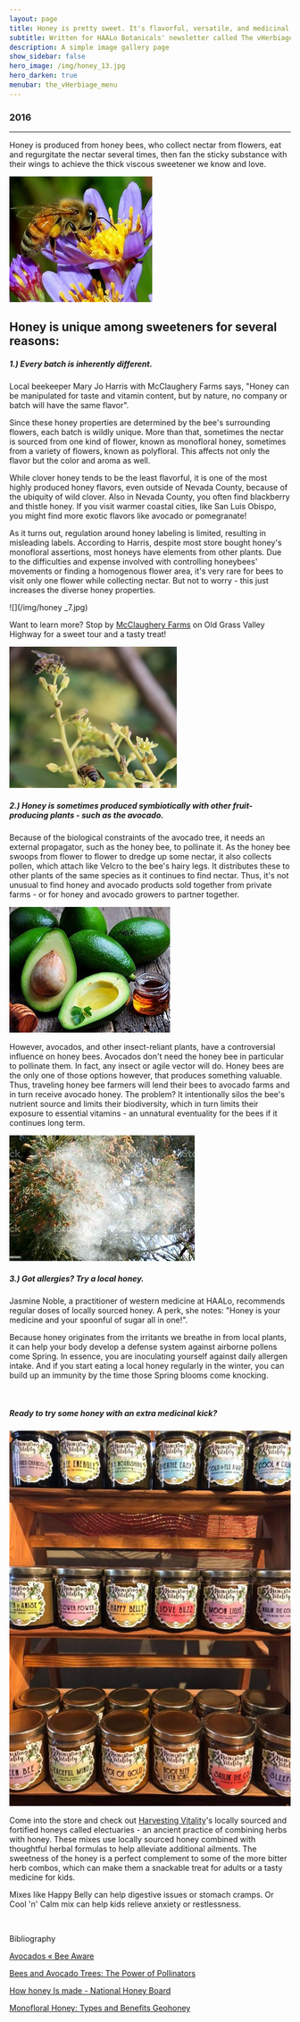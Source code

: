 ```yaml
---
layout: page
title: Honey is pretty sweet. It's flavorful, versatile, and medicinal
subtitle: Written for HAALo Botanicals' newsletter called The vHerbiage
description: A simple image gallery page 
show_sidebar: false
hero_image: /img/honey_13.jpg
hero_darken: true
menubar: the_vHerbiage_menu
---
```


### 2016

------

Honey is produced from honey bees, who collect nectar from flowers, eat and regurgitate the nectar several times, then fan the sticky substance with their wings to achieve the thick viscous sweetener we know and love.

![](/img/honey_14.jpg)

## Honey is unique among sweeteners for several reasons:

##### 1.) Every batch is inherently different. 

Local beekeeper Mary Jo Harris with McClaughery Farms says, "Honey can be manipulated for taste and vitamin content, but by nature, no company or batch will have the same flavor". 

Since these honey properties are determined by the bee's surrounding flowers, each batch is wildly unique. More than that, sometimes the nectar is sourced from one kind of flower, known as monofloral honey, sometimes from a variety of flowers, known as polyfloral. This affects not only the flavor but the color and aroma as well. 

While clover honey tends to be the least flavorful, it is one of the most highly produced honey flavors, even outside of Nevada County, because of the ubiquity of wild clover. Also in Nevada County, you often find blackberry and thistle honey. If you visit warmer coastal cities, like San Luis Obispo, you might find more exotic flavors like avocado or pomegranate!

As it turns out, regulation around honey labeling is limited, resulting in misleading labels. According to Harris, despite most store bought honey's monofloral assertions, most honeys have elements from other plants. Due to the difficulties and expense involved with controlling honeybees' movements or finding a homogenous flower area, it's very rare for bees to visit only one flower while collecting nectar. But not to worry - this just increases the diverse honey properties.

![](/img/honey _7.jpg)

Want to learn more? Stop by [McClaughery Farms](http://www.mcclaughryfarms.com/?msclkid=f63f6482b53911ec9ef3b719d2d849c3) on Old Grass Valley Highway for a sweet tour and a tasty treat!

![](/img/honey_6.jpg)

##### 2.) Honey is sometimes produced symbiotically with other fruit-producing plants - such as the avocado. 

Because of the biological constraints of the avocado tree, it needs an external propagator, such as the honey bee, to pollinate it. As the honey bee swoops from flower to flower to dredge up some nectar, it also collects pollen, which attach like Velcro to the bee's hairy legs. It distributes these to other plants of the same species as it continues to find nectar. Thus, it's not unusual to find honey and avocado products sold together from private farms - or for honey and avocado growers to partner together.

![](/img/honey_15.jpg)

However, avocados, and other insect-reliant plants, have a controversial influence on honey bees. Avocados don't need the honey bee in particular to pollinate them. In fact, any insect or agile vector will do. Honey bees are the only one of those options however, that produces something valuable. Thus, traveling honey bee farmers will lend their bees to avocado farms and in turn receive avocado honey. The problem? It intentionally silos the bee's nutrient source and limits their biodiversity, which in turn limits their exposure to essential vitamins - an unnatural eventuality for the bees if it continues long term. 

![](/img/honey_16.jpg)

##### 3.) Got allergies? Try a local honey.

Jasmine Noble, a practitioner of western medicine at HAALo, recommends regular doses of locally sourced honey. A perk, she notes: "Honey is your medicine and your spoonful of sugar all in one!".

Because honey originates from the irritants we breathe in from local plants, it can help your body develop a defense system against airborne pollens come Spring. In essence, you are inoculating yourself against daily allergen intake. And if you start eating a local honey regularly in the winter, you can build up an immunity by the time those Spring blooms come knocking.

​	

##### Ready to try some honey with an extra medicinal kick?

![](/img/honey.jpg)

Come into the store and check out [Harvesting Vitality](http://www.mcclaughryfarms.com/?msclkid=f63f6482b53911ec9ef3b719d2d849c3)'s locally sourced and fortified honeys called electuaries - an ancient practice of combining herbs with honey. These mixes use locally sourced honey combined with thoughtful herbal formulas to help alleviate additional ailments. The sweetness of the honey is a perfect complement to some of the more bitter herb combos, which can make them a snackable treat for adults or a tasty medicine for kids.

Mixes like Happy Belly can help digestive issues or stomach cramps. Or Cool 'n' Calm mix can help kids relieve anxiety or restlessness.

​    

Bibliography

[Avocados « Bee Aware](https://beeaware.org.au/pollination/pollinator-reliant-crops/avocados/?msclkid=d9d4e1aab52111ec8eac0f66bde13a7b)

[Bees and Avocado Trees: The Power of Pollinators](https://greenarborists.com/bees-and-avocado-trees-the-power-of-pollinators/?msclkid=4a4a10ccb52111ec898763e4a248dff3)

[How honey Is made - National Honey Board](https://beeaware.org.au/pollination/pollinator-reliant-crops/avocados/?msclkid=d9d4e1aab52111ec8eac0f66bde13a7b)

[Monofloral Honey: Types and Benefits Geohoney](https://blog.geohoney.com/what-is-monofloral-honey-types-and-benefits?msclkid=313e144cb52b11ec94d8be11c24be341)

